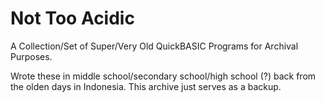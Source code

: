 # Not Too Acidic
A Collection/Set of Super/Very Old QuickBASIC Programs for Archival Purposes.

Wrote these in middle school/secondary school/high school (?) back from the olden days in Indonesia. This archive just serves as a backup.
